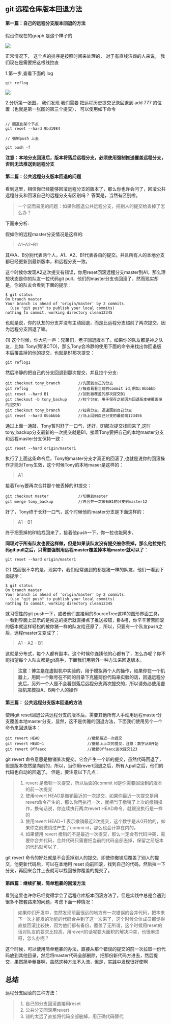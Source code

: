 ## git 远程仓库版本回退方法



#### 第一篇：自己的远程分支版本回退的方法



假设你现在的graph 是这个样子的



![](/Users/liujunbin/Documents/project/mygithub/FETopic/interview/assets/git-reset1.png)





正常情况下， 这个点的排序是按照时间来处理的， 对于有直线洁癖的人来说， 我们现在是需要把这根线拉直



1.第一步,查看下面的 log

```nginx
git reflog
```



![](/Users/liujunbin/Documents/project/mygithub/FETopic/interview/assets/git-reset2.png)



2.分析第一张图， 我们发现 我们需要 把远程历史提交记录回退到 add 777 的位置（也就是第一张图的第三个提交）， 可以使用如下命令



```nginx

// 回退到某个节点
git reset --hard 9bd1984

// 强制push 上去

git push -f 
```



**注意：本地分支回滚后，版本将落后远程分支，必须使用强制推送覆盖远程分支，否则无法推送到远程分支**







#### 第二篇：公共远程分支版本回退的问题



看到这里，相信你已经能够回滚远程分支的版本了，那么你也许会问了，回滚公共远程分支和回滚自己的远程分支有区别吗？ 
答案是，当然有区别啦。



> 一个显而易见的问题：如果你回退公共远程分支，把别人的提交给丢掉了怎么办？

下面来分析:

假如你的远程master分支情况是这样的:



> A1–A2–B1

其中A、B分别代表两个人，A1、A2、B1代表各自的提交。并且所有人的本地分支都已经更新到最新版本，和远程分支一致。

这个时候你发现A2这次提交有错误，你用reset回滚远程分支master到A1，那么理想状态是你的队友一拉代码git pull，他们的master分支也回滚了，然而现实却是，你的队友会看到下面的提示：



```nginx
$ git status
On branch master
Your branch is ahead of 'origin/master' by 2 commits.
  (use "git push" to publish your local commits)
nothing to commit, working directory clean12345
```

也就是说，你的队友的分支并没有主动回退，而是比远程分支超前了两次提交，因为远程分支回退了嘛。

(1) 这个时候，你大吼一声：兄弟们，老子回退版本了。如果你的队友都是神之队友，比如: Tony(腾讯CTO)，那么Tony会冷静的使用下面的命令来找出你回退版本后覆盖掉的他的提交，也就是B1那次提交：

```nginx
git reflog1
```

然后冷静的把自己的分支回退到那次提交，并且拉个分支:

```nginx
git checkout tony_branch        //先回到自己的分支  
git reflog                      //接着看看当前的commit id,例如:0bbbbb    
git reset --hard B1             //回到被覆盖的那次提交B1
git checkout -b tony_backup     //拉个分支，用于保存之前因为回退版本被覆盖掉的提交B1
git checkout tony_branch        //拉完分支，迅速回到自己分支
git reset --hard 0bbbbbb        //马上回到自己分支的最前端123456
```

通过上面一通敲，Tony暂时舒了一口气，还好，B1那次提交找回来了,这时tony_backup分支最新的一次提交就是B1，接着Tony要把自己的本地master分支和远程master分支保持一致：

```nginx
git reset --hard origin/master1
```

执行了上面这条命令后，Tony的master分支才真正的回滚了,也就是说你的回滚操作才能对Tony生效，这个时候Tony的本地maser是这样的：

> A1

接着Tony要再次合并那个被丢掉的B1提交：

```nginx
git checkout master             //切换到master
git merge tony_backup           //再合并一次带有B1的分支到master12
```

好了，Tony终于长舒一口气，这个时候他的master分支是下面这样的：

> A1 – B1

终于把丢掉的B1给找回来了，接着他push一下，你一拉也能同步。

**同理对于所有队友也要这样做，但是如果该队友没有提交被你丢掉，那么他拉完代码git pull之后，只需要强制用远程master覆盖掉本地master就可以了**：

```nginx
git reset --hard origin/master1
```

(2) 然而很不幸的是，现实中，我们经常遇到的都是猪一样的队友，他们一看到下面提示：

```nginx
$ git status
On branch master
Your branch is ahead of 'origin/master' by 2 commits.
  (use "git push" to publish your local commits)
nothing to commit, working directory clean12345
```

就习惯性的git push一下，或者他们直接用的SourceTree这样的图形界面工具，一看到界面上显示的是推送的提示就直接点了推送按钮，卧&槽，你辛辛苦苦回滚的版本就这样轻松的被你猪一样的队友给还原了，所以，只要有一个队友push之后，远程master又变成了：

> A1 – A2 – B1

这就是分布式，每个人都有副本。这个时候你连揍他的心都有了，怎么办呢？你不能指望每个人队友都是git高手，下面我们用另外一种方法来回退版本。



> **注意：博主是在虚拟机中实验的，用于模拟两个人的操作，如果你在一个机器上，用同一个账号在不同的目录下克隆两份代码来实验的话，回退远程分支后，另外一个人是不会看到落后远程分支两次提交的，所以请务必使用虚拟机来模拟A、B两个人的操作**



#### 第三篇： 公共远程分支版本回退的方法



使用git reset回退公共远程分支的版本后，需要其他所有人手动用远程master分支覆盖本地master分支，显然，这不是优雅的回退方法，下面我们使用另个一个命令来回退版本：

```nginx
git revert HEAD                     //撤销最近一次提交
git revert HEAD~1                   //撤销上上次的提交，注意：数字从0开始
git revert 0ffaacc                  //撤销0ffaacc这次提交123
```

git revert 命令意思是撤销某次提交。它会产生一个新的提交，虽然代码回退了，但是版本依然是向前的，所以，当你用revert回退之后，所有人pull之后，他们的代码也自动的回退了。 
但是，要注意以下几点：

> 1. revert 是撤销一次提交，所以后面的commit id是你需要回滚到的版本的前一次提交
> 2. 使用revert HEAD是撤销最近的一次提交，如果你最近一次提交是用revert命令产生的，那么你再执行一次，就相当于撤销了上次的撤销操作，换句话说，你连续执行两次revert HEAD命令，就跟没执行是一样的
> 3. 使用revert HEAD~1 表示撤销最近2次提交，这个数字是从0开始的，如果你之前撤销过产生了commi id，那么也会计算在内的。
> 4. 如果使用 revert 撤销的不是最近一次提交，那么一定会有代码冲突，需要你合并代码，合并代码只需要把当前的代码全部去掉，保留之前版本的代码就可以了.

git revert 命令的好处就是不会丢掉别人的提交，即使你撤销后覆盖了别人的提交，他更新代码后，可以在本地用 reset 向前回滚，找到自己的代码，然后拉一下分支，再回来合并上去就可以找回被你覆盖的提交了。





#### 第四篇：继续扩展，简单粗暴的回滚方法



看到这里也许你已经觉得学会了远程仓库版本回滚方法了，但是实践中总是会遇到很多不按套路来的问题，考虑下面一种情况：

> 如果你们开发中，忽然发现前面很远的地方有一次错误的合并代码，把本来下一次才能发的功能的代码合并到了这一次来了，这个时候全体成员都觉得直接回滚比较快，因为他们都有备份，覆盖了无所谓，这个时候用reset的话对队友的要求比较高，用revert的话呢要大面积的解决冲突，也很麻烦呀，怎么办呢？

这个时候，可以使用简单粗暴的办法，直接从那个错误的提交的前一次拉取一份代码放到其他目录，然后将master代码全部删除，把那份新代码方进去，然后提交，果然简单粗暴啊，虽然这种方法不入流，但是，实践中发现很好使啊



## 总结

远程分支回滚的三种方法：

> 1. 自己的分支回滚直接用reset
> 2. 公共分支回滚用revert
> 3. 错的太远了直接将代码全部删掉，用正确代码替代